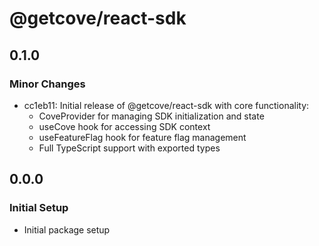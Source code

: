# @getcove/react-sdk

## 0.1.0

### Minor Changes

- cc1eb11: Initial release of @getcove/react-sdk with core functionality:
  - CoveProvider for managing SDK initialization and state
  - useCove hook for accessing SDK context
  - useFeatureFlag hook for feature flag management
  - Full TypeScript support with exported types

## 0.0.0

### Initial Setup

- Initial package setup
